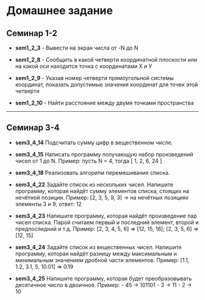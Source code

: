 # Домашнее задание

## Семинар 1-2
+ **sem1_2_3** - Вывести на экран числа от -N до N

+ **sem1_2_8** - Сообщить в какой четверти координатной плоскости или на какой оси находится точка с координатами Х и У 

+ **sem1_2_9** - Указав номер четверти прямоугольной системы координат, показать допустимые значения координат для точек этой четверти

+ **sem1_2_10** - Найти расстояние между двумя точками пространства

___
## Семинар 3-4
+ **sem3_4_14** Подсчитать сумму цифр в вещественном числе.

+ **sem3_4_15** Написать программу получающую набор произведений чисел от 1 до N. Пример: пусть N = 4, тогда
[ 1, 2, 6, 24 ]

+ **sem3_4_18** Реализовать алгоритм перемешивания списка. 

+ **sem3_4_22** Задайте список из нескольких чисел. Напишите программу, которая найдёт сумму элементов списка, стоящих на нечётной позиции.
    Пример:
    [2, 3, 5, 9, 3] -> на нечётных позициях элементы 3 и 9, ответ: 12

+ **sem3_4_23** Напишите программу, которая найдёт произведение пар чисел списка. Парой считаем первый и последний элемент, второй и предпоследний и т.д. Пример: [2, 3, 4, 5, 6] => [12, 15, 16]; [2, 3, 5, 6] => [12, 15]

+ **sem3_4_24** Задайте список из вещественных чисел. Напишите программу, которая найдёт разницу между максимальным и минимальным значением дробной части элементов. Пример: [1.1, 1.2, 3.1, 5, 10.01] => 0.19

+ **sem3_4_25** Напишите программу, которая будет преобразовывать десятичное число в двоичное. Пример: - 45 -> 101101 - 3 -> 11 - 2 -> 10